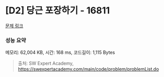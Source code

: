 # [D2] 당근 포장하기 - 16811 

[문제 링크](https://swexpertacademy.com/main/code/problem/problemDetail.do?contestProbId=AYamNLoKGSgDFAVx) 

### 성능 요약

메모리: 62,004 KB, 시간: 168 ms, 코드길이: 1,115 Bytes



> 출처: SW Expert Academy, https://swexpertacademy.com/main/code/problem/problemList.do